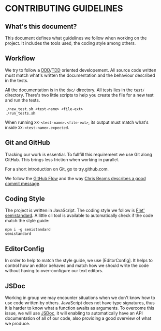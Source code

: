 # CONTRIBUTING GUIDELINES

## What's this document?

This document defines what guidelines we follow when working on the
project. It includes the tools used, the coding style among others.

## Workflow

We try to follow a [DDD]/[TDD] oriented developement. All source code written
must match what's written the documentation and the behaviour described in the
tests.

All the documentation is in the `doc/` directory.
All tests lies in the `test/` directory.
There's two little scripts to help you create the file for a new test and run
the tests.

```
./new_test.sh <test-name> <file-ext>
./run_tests.sh
```

When running `XX-<test-name>.<file-ext>`, its output must match what's inside
`XX-<test-name>.expected`.

## Git and GitHub

Tracking our work is essential. To fullfill this requirement we use Git along
GitHub. This brings less friction when working in parallel.

For a short introduction on Git, go to try.github.com.

We follow the [GitHub Flow] and the way
[Chris Beams describes a good commit message].


## Coding Style

The project is written in JavaScript. The coding style we follow is
[Flet' semistandard]. A little cli tool is available to automatically check if
the code match the style guide:

```
npm i -g semistandard
semistandard
```

## EditorConfig

In order to help to match the style guide, we use [EditorConfig]. It helps to
control how an editor behaves and match how we should write the code without
having to over-configure our text editors.

## JSDoc

Working in group we may encounter situations when we don't know how to use
code written by others. JavaScript does not have type signatures, thus it is
harder to know what a function awaits as arguments. To overcome this issue, we
will use [JSDoc], it will enabling to automatically have an API documentation
of all of our code, also providing a good overview of what we produce.

[DDD]: https://gist.github.com/zsup/9434452
[TDD]: https://en.wikipedia.org/wiki/Test-driven_development
[Flet' semistandard]: https://github.com/Flet/semistandard
[GitHub Flow]: https://guides.github.com/introduction/flow/
[Chris Beams describes a good commit message]: https://chris.beams.io/posts/git-commit/
[JSDoc]: http://usejsdoc.org/
